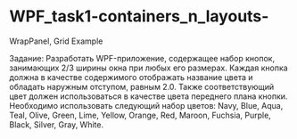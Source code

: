 # WPF_task1-containers_n_layouts-
WrapPanel, Grid Example

Задание: Разработать WPF-приложение, содержащее набор кнопок, занимающих 
2/3 ширины окна при любых его размерах. Каждая кнопка должна в качестве 
содержимого отображать название цвета и обладать наружным отступом,
равным 2.0. Также соответствующий цвет должен использоваться в качестве 
цвета переднего плана кнопки. Необходимо использовать следующий набор 
цветов: Navy, Blue, Aqua, Teal, Olive, Green, Lime, Yellow, Orange, Red, Maroon, 
Fuchsia, Purple, Black, Silver, Gray, White.
